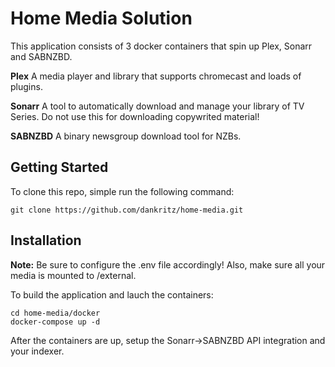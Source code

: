 # Home Media Solution

This application consists of 3 docker containers that spin up Plex, Sonarr and SABNZBD.

**Plex**
A media player and library that supports chromecast and loads of plugins.

**Sonarr**
A tool to automatically download and manage your library of TV Series. Do not use this for downloading copywrited material!

**SABNZBD**
A binary newsgroup download tool for NZBs.

## Getting Started

To clone this repo, simple run the following command:

```
git clone https://github.com/dankritz/home-media.git
```

## Installation

**Note:** Be sure to configure the .env file accordingly! Also, make sure all your media is mounted to /external.

To build the application and lauch the containers:

```
cd home-media/docker
docker-compose up -d
```

After the containers are up, setup the Sonarr->SABNZBD API integration and your indexer.
